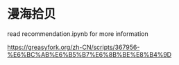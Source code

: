 # 漫海拾贝

read recommendation.ipynb for more information

https://greasyfork.org/zh-CN/scripts/367956-%E6%BC%AB%E6%B5%B7%E6%8B%BE%E8%B4%9D

